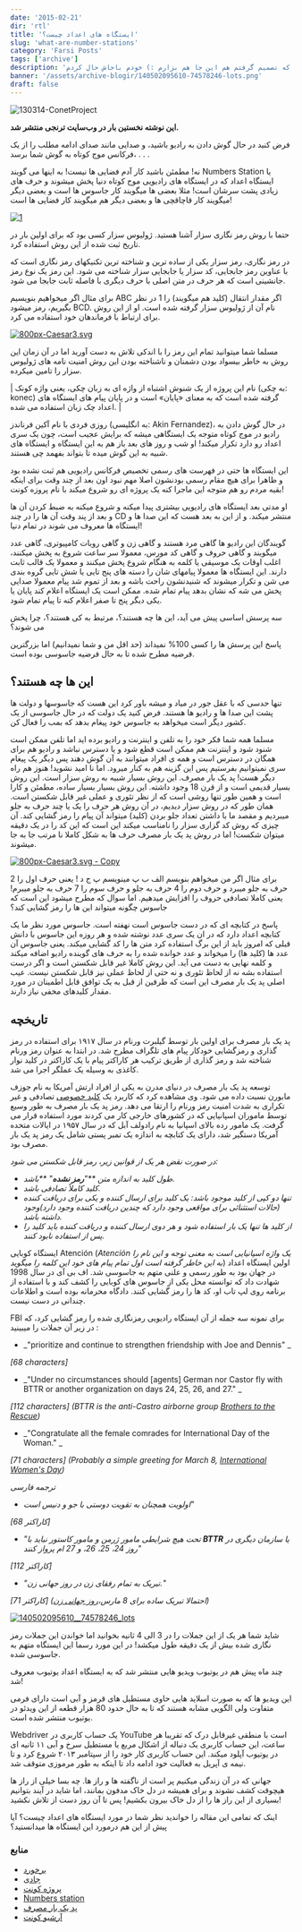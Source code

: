 ```yaml
---
date: '2015-02-21'
dir: 'rtl'
title: 'ایستگاه های اعداد چیست؟'
slug: 'what-are-number-stations'
category: 'Farsi Posts'
tags: ['archive']
description: 'چندی پیش مقالاتی را در مورد ایستگاه های اعداد در سایت ترنجی نوشته بودم که تصمیم گرفتم هم این جا هم بزارم :) خودم باحاش حال کردم!'
banner: '/assets/archive-blogir/140502095610-74578246-lots.png'
draft: false
---
```


![130314-ConetProject](http://toranji.ir/wp-content/uploads/2014/11/130314-ConetProject.jpg)

**این نوشته نخستین بار در وب‌سایت ترنجی منتشر شد.**

فرض کنید در حال گوش دادن به رادیو باشید، و صدایی مانند صدای ادامه مطلب را از یک فرکانس موج کوتاه به گوش شما برسد، . . .

نه! مطمئن باشید کار آدم فضایی ها نیست! به اینها می گویند Numbers Station یا ایستگاه اعداد که در ایستگاه های رادیویی موج کوتاه دنیا پخش میشوند و حرف های زیادی پشت سرشان است! مثلا بعضی ها میگویند کار جاسوس ها است و بعضی دیگر میگویند کار قاچاقچی ها و بعضی دیگر هم میگویند کار فضایی ها است!

[![1](http://toranji.ir/wp-content/uploads/2014/11/128.jpg)](http://toranji.ir/wp-content/uploads/2014/11/128.jpg)

حتما با روش رمز نگاری سزار آشنا هستید. ژولیوس سزار کسی بود که برای اولین بار در تاریخ ثبت شده از این روش استفاده کرد.

در رمز نگاری، رمز سزار یکی از ساده ترین و شناخته ترین تکنیکهای رمز نگاری است که با عناوین رمز جابجایی، کد سزار یا جابجایی سزار شناخته می شود. این رمز یک نوع رمز جانشینی است که هر حرف در متن اصلی با حرف دیگری با فاصله ثابت جابجا می شود.

برای مثال اگر میخواهیم بنویسیم ABC اگر مقدار انتقال (کلید هم میگویند) را 1 در نظر بگیریم، رمز میشود BCD. نام آن از ژولیوس سزار گرفته شده است. او از این روش برای ارتباط با فرماندهان خود استفاده می کرد.

[![800px-Caesar3.svg](http://toranji.ir/wp-content/uploads/2014/11/800px-Caesar3.svg_.png)](http://toranji.ir/wp-content/uploads/2014/11/800px-Caesar3.svg_.png)

مسلما شما میتوانید تمام این رمز را با اندکی تلاش به دست آورید اما در آن زمان این روش به خاطر بیسواد بودن دشمنان و ناشناخته بودن این روش امنیت نامه های ژولیوس سزار را تامین میکرده.

| نام این پروژه از یک شنوش اشتباه از واژه ای به زبان چکی، یعنی واژه کونک (به چکی: konec) گرفته شده است که به معنای «پایان» است و در پایان پیام‌ های ایستگاه‌ های اعداد چک‌ زبان استفاده می‌ شده. |

روزی فردی با نام آکین فرناندز (به انگلیسی: Akin Fernandez)، در حال گوش دادن به رادیو در موج کوتاه متوجه یک ایستگاهی میشه که برایش عجیب است، چون یک سری اعداد رو دارد تکرار میکند! او شب و روز های بعد باز هم به این ایستگاه و ایستگاه های شبیه به این گوش میده تا بتواند بفهمد چی هستند.

این ایستگاه ها حتی در فهرست های رسمی تخصیص فرکانس رادیویی هم ثبت نشده بود و ظاهرا برای هیچ مقام رسمی بودنشون اصلا مهم نبود اون بعد از چند وقت برای اینکه بقیه مردم رو هم متوجه این ماجرا کنه یک پروژه ای رو شروع میکند با نام پروزه کونت!

او مدتی بعد ایستگاه های رادیویی بیشتری پیدا میکنه و شروع میکنه به ضبط کردن آن ها و بعد از پند وقت آن ها را در چند CD منتشر میکند. و از این به بعد هست که این صدا ها و ایستگاه ها معروف می شوند در تمام دنیا!

گویندگان این رادیو ها گاهی مرد هستند و گاهی زن و گاهی روبات کامپیوتری، گاهی عدد میگویند و گاهی حروف و گاهی کد مورس، معمولا سر ساعت شروع به پخش میکنند، اغلب اوقات یک موسیقی یا کلمه به هنگام شروع پخش میکنند و معمولا یک قالب ثابت دارند. این ایستگاه ها معمولا پیامهای شان را دسته های پنج تایی یا شش تایی گروه بندی می شن و تکرار میشوند که شنیدنشون راحت باشه و بعد از تموم شد پیام معمولا صدایی پخش می شه که نشان بدهد پیام تمام شده. ممکن است یک ایستگاه اعلام کند پایان یا یکی دیگر پنج تا صفر اعلام کنه تا پیام تمام شود.

سه پرسش اساسی پیش می آید، این ها چه هستند؟، مرتبط به کی هستند؟، چرا پخش می شوند؟

پاسخ این پرسش ها را کسی 100% نمیداند (حد اقل من و شما نمیدانیم) اما بزرگترین فرضیه مطرح شده تا به حال فرضیه جاسوسی بوده است.

## این ها چه هستند؟

تنها حدسی که با عقل جور در میاد و میشه باور کرد این هست که جاسوسها و دولت ها پشت این صدا ها و رادیو ها هستند. فرض کنید یک دولت که در حال جاسوسی از یک کشور دیگر است میخواهد به جاسوس خود پیغام بدهد که بمب را فعال کن.

مسلما همه شما فکر خود را به تلفن و اینترنت و رادیو برده اید اما تلفن ممکن است شنود شود و اینترنت هم ممکن است قطع شود و یا دسترس نباشد و رادیو هم برای همگان در دسترس است و همه ی افراد میتوانند به آن گوش دهند پس دیگر یک پیغام سری نمیتوانیم بفرستیم پس این گزینه هم به کنار میرود. اما نا امید نشوید! هنوز هم راه دیگر هست! پد یک بار مصرف. این روش بسیار شبیه به روش سزار است. این روش بسیار قدیمی است و از قرن 18 وجود داشته. این روش بسیار بسیار ساده، مطمئن و کارا است و همین طور تنها روشی است که از نظر تئوری و عملی غیر قابل شکستن است. همان طور که در روش سزار دیدیم، در آن روش هر حرف را یک یا چند حرف به جلو میبردیم و مقصد ما با داشتن تعداد جلو بردن (کلید) میتواند آن پیام را رمز گشایی کند. آن چیزی که روش کد گزاری سزار را نامناسب میکند این است که این کد را در یک دقیقه میتوان شکست! اما در روش پد یک بار مصرف حرف ها به شکل کاملا نا مرتب جا به جا میشوند.

[![800px-Caesar3.svg - Copy](http://toranji.ir/wp-content/uploads/2014/11/800px-Caesar3.svg-Copy.png)](http://toranji.ir/wp-content/uploads/2014/11/800px-Caesar3.svg-Copy.png)

برای مثال اگر من میخواهم بنویسم الف ب پ مینویسم پ ج د ! یعنی حرف اول را 2 حرف به جلو میبرد و حرف دوم را 4 حرف به جلو و حرف سوم را 7 حرف به جلو میبرم! یعنی کاملا تصادفی حروف را افزایش میدهیم. اما سوال که مطرح میشود این است که جاسوس چگونه میتواند این ها را رمز گشایی کند؟

پاسخ در کتابچه ای که در دست جاسوس است نهفته است. جاسوس مورد نظر ما یک کتابچه اعداد دارد که در ان یک سری عدد نوشته شده و هر روزه این جاسوس با دانش قبلی که امروز باید از این برگ استفاده کرد متن ها را کد گشایی میکند. یعنی جاسوس آن عدد ها (کلید ها) را میخواند و عدد خوانده شده را به حرف های گوینده رادیو اضافه میکند و کلمه نهایی به دست می آید. این روش کاملا غیر قابل شکستن است و اگر درست استفاده بشه نه از لحاظ تئوری و نه حتی از لحاظ عملی نیز قابل شکستن نیست. عیب اصلی پد یک‌ بار مصرف این است که طرفین از قبل به یک توافق قابل اطمینان در مورد مقدار کلیدهای مخفی نیاز دارند.

## تاریخچه

پد یک ‌بار مصرف برای اولین بار توسط گیلبرت ورنام در سال ۱۹۱۷ برای استفاده در رمز گذاری و رمزگشایی خودکار پیام‌ های تلگراف مطرح شد. در ابتدا به عنوان رمز ورنام شناخته شد و رمز گذاری از طریق ترکیب هر کاراکتر پیام با یک کاراکتر در کلید نوار کاغذی به وسیله یک عملگر اجرا می‌ شد.

توسعه پد یک ‌بار مصرف در دنیای مدرن به یکی از افراد ارتش آمریکا به نام جوزف مابورن نسبت داده می ‌شود. وی مشاهده کرد که کاربرد یک [کلید خصوصی](http://fa.wikipedia.org/wiki/%DA%A9%D9%84%DB%8C%D8%AF_%D8%AE%D8%B5%D9%88%D8%B5%DB%8C) تصادفی و غیر تکراری به شدت امنیت رمز ورنام را ارتقا می ‌دهد. رمز پد یک بار مصرف به طور وسیع توسط ماموران اسپانیایی که در کشورهای خارجی کار می‌ کردند مورد استفاده قرار می ‌گرفت. یک مامور رده بالای اسپانیا به نام رادولف آبل که در سال ۱۹۵۷ در ایالات متحده آمریکا دستگیر شد، دارای یک کتابچه به اندازه یک تمبر پستی شامل یک رمز پد یک ‌بار مصرف بود.

_در صورت نقض هر یک از قوانین زیر، رمز قابل شکستن می ‌شود:_

- _طول کلید به اندازه متن **"**رمز نشده**" **باشد._
- _کلید کاملاً تصادفی باشد._
- _تنها دو کپی از کلید موجود باشد: یک کلید برای ارسال ‌کننده و یکی برای دریافت ‌کننده (حالات استثنائی برای مواقعی وجود دارد که چندین دریافت کننده وجود دارد)وجود داشته باشد._
- _از کلید ها تنها یک بار استفاده شود و هر دوی ارسال ‌کننده و دریافت کننده باید کلید را پس از استفاده نابود کنند._

ایستگاه کوبایی Atención (_Atención یک واژه اسپانیایی است به معنی توجه و این نام را به این خاطر گرفته است اول تمام پیام های خود این کلمه را میگوید_) اولین ایستگاه اعداد در جهان بود به طور رسمی و علنی متهم به جاسوسی شد. اف بی آی در سال 1998 شهادت داد که توانسته محل یکی از جاسوس های کوبایی را کشف کند و با استفاده از برنامه روی لپ تاب او، کد ها را رمز گشایی کنند. دادگاه محرمانه بوده است و اطلاعات چندانی در دست نیست.

FBI برای نمونه سه جمله از آن ایستگاه رادیویی رمزنگاری شده را رمز گشایی کرد، که در زیر آن جملات را میبینید :

- _"prioritize and continue to strengthen friendship with Joe and Dennis" _

_[68 characters]_

- _"Under no circumstances should [agents] German nor Castor fly with BTTR or another organization on days 24, 25, 26, and 27." _

_[112 characters] (BTTR is the anti-Castro airborne group _[_Brothers to the Rescue_](http://en.wikipedia.org/wiki/Brothers_to_the_Rescue)_)_

- _"Congratulate all the female comrades for International Day of the Woman." _

_[71 characters] (Probably a simple greeting for March 8, _[_International Women's Day_](http://en.wikipedia.org/wiki/International_Women%27s_Day)_)_

_ترجمه فارسی_

- _اولویت همچنان به تقویت دوستی با جو و دنیس است"_

_[68 کاراکتر]_

- _"تحت هیچ شرایطی مامور ژرمن و مامور کاستور نباید با **BTTR** یا سازمان دیگری در روز 24، 25، 26، و 27 ام پرواز کنند"_

_[112 کاراکتر]_

- _"تبریک به تمام رفقای زن در روز جهانی زن."_

_[71 کاراکتر] (احتمالا تبریک ساده برای 8 مارس،_[_روز جهانی زن_](https://translate.googleusercontent.com/translate_c?depth=1&hl=fa&ie=UTF8&prev=_t&rurl=translate.google.com&sl=en&tl=fa&u=http://en.wikipedia.org/wiki/International_Women%27s_Day&usg=ALkJrhjJDc8xiNN86jfoA3h8n6XGI6dvbg)_)_

[![140502095610__74578246_lots](http://toranji.ir/wp-content/uploads/2014/11/140502095610__74578246_lots.png)](http://toranji.ir/wp-content/uploads/2014/11/140502095610__74578246_lots.png)

شاید شما هر یک از این جملات را در 3 الی 4 ثانیه بخوانید اما خواندن این جملات رمز نگاری شده بیش از یک دقیقه طول میکشد! در این مورد رسما این ایستگاه متهم به جاسوسی شده.

چند ماه پیش هم در یوتیوب ویدیو هایی منتشر شد که به ایستگاه اعداد یوتیوب معروف شد!

این ویدیو ها که به صورت اسلاید هایی حاوی مستطیل های قرمز و آبی است دارای فرمی متفاوت ولی الگویی مشابه هستند که تا به حال حدود 80 هزار قطعه از این ویدئو در یوتیوب منتشر شده است.

Webdriver یک حساب کاربری در YouTube است با منطقی غیرقابل درک که تقریبا هر ساعت، این حساب کاربری یک دنباله از اشکال مربع یا مستطیل سرخ و آبی ۱۱ ثانیه ‌ای در یوتیوب آپلود میکند. این حساب کاربری کار خود را از سپتامبر ۲۰۱۳ شروع کرد و تا نیمه ‌ی آپریل به فعالیت خود ادامه داد تا اینکه به طور مرموزی متوقف شد.

جهانی که در آن زندگی میکنیم پر است از ناگفته ها و راز ها. چه بسا خیلی از راز ها هیچوقت کشف نشوند و برای همیشه در دل خاک مدفون بمانند، اما شاید در آیند بتوانیم بسیاری از این راز ها را از دل خاک بیرون بکشیم! پس تا آن روز دست از تلاش نکشید!

اینک که تمامی این مقاله را خواندید نظر شما در مورد ایستگاه های اعداد چیست؟ آیا پیش از این هم درمورد این ایستگاه ها میدانستید؟

### منابع

- [برخورد](http://www.barkhord.net/)
- [جادی](http://jadi.net/)
- [پروژه کونت](http://fa.wikipedia.org/wiki/%D9%BE%D8%B1%D9%88%DA%98%D9%87_%DA%A9%D9%88%D9%86%D8%AA)
- [Numbers station](http://en.wikipedia.org/wiki/Numbers_station)
- [پد یک ‌بار مصرف](http://fa.wikipedia.org/wiki/%D9%BE%D8%AF_%DB%8C%DA%A9%E2%80%8C%D8%A8%D8%A7%D8%B1_%D9%85%D8%B5%D8%B1%D9%81)
- [آرشیو کونت](https://archive.org/details/ird059)
